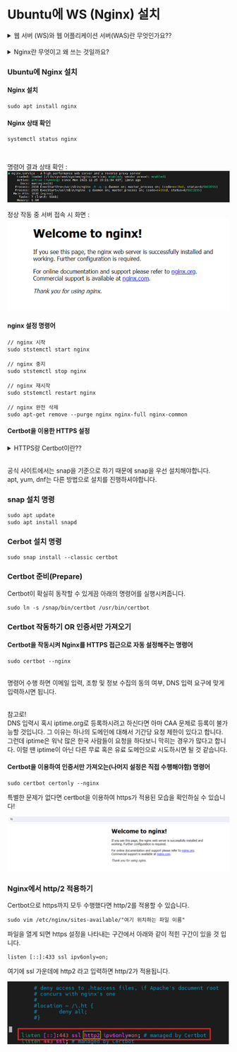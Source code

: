 # Ubuntu에 WS (Nginx) 설치

<details>
<summary> 웹 서버 (WS)와 웹 어플리케이션 서버(WAS)란 무엇인가요?? </summary>

## 웹 서버 (Web Server / WS)
웹 서버는 클라이언트로부터의 요청을 받아들이고, 해당 요청에 대한 응답을 생성하여 전송하는 소프트웨어입니다. 간단하게 말하면, 웹 서버는 웹 페이지, 이미지, 비디오 등의 정적 또는 동적 콘텐츠를 클라이언트(웹 브라우저)에게 제공하는 역할을 합니다.

웹 서버는 HTTP(하이퍼텍스트 전송 프로토콜)를 사용하여 클라이언트와 통신하며, 사용자의 웹 브라우저에서 입력한 URL을 기반으로 요청을 처리합니다

일반적으로는 html, css, image, js 등등의 정적인 데이터를 바로바로 제공하지만 새롭게 생성되거나 입력 받은 데이터를 기반으로 가공된 데이터를 제공하기 위해서는 <b>웹 어플리케이션 서버 (WAS)</b>에 요청하고 결과를 받아서 보여주는 역할을 수행합니다.

## 웹 어플리케이션 서버 (Web Application Server / WAS)

WAS(웹 어플리케이션 서버)는 HTTP를 통해 어플리케이션을 수행해주는 미들웨어 입니다.

WS의 경우 자체적으로는 정적인 데이터만을 제공할 수 있습니다. 하지만 저희가 인터넷을 통해서 어떤 서비스를 이용할 때 보통은 단순 데이터만을 받기 위해서는 아닙니다.<br>
입력값에 따른 동적인 데이터의 생성, 데이터베이스 연동 등의 활동을 수행할 수 있도록 웹에서 어플리케이션이 수행 될 수 있도록 서비스를 제공하는 것이 WAS 입니다.

</details><br>

<details>
<summary>Nginx란 무엇이고 왜 쓰는 것일까요?</summary>

    Nginx는 가볍고 높은 성능을 제공하는 오픈 소스 웹 서버(WS)입니다.

    대표적인 WS로는 많은 분들이 알다시피 Apache가 있습니다. Apache는 1995년에 만들어져 역사가 긴 만큼 관련된 서적도 많이 존재하고 현재도 많은 사람이 이용하고 있습니다. 
    
    다만 Apache는 오래된 만큼 멀티 프로세스, 멀티 스레드의 전통적인 아키텍처을 지니고 있습니다.
    이로 인해 필연적으로 메모리 사용량이 현대의 웹 서버보다 상대적으로 높습니다.<br>

    이에 반해 Nginx는 2004에 등장한 WS로 이벤트 기반 아키텍처를 지니고 있습니다.<br>
    비동기식 처리 방식으로 빠른 성능과 적은 메모리 사용량을 제공하기 때문에 꾸준히 점유율이 높여온 WS입니다.

    이와 같이 Nginx는 강점으로 빠르고 메모리 사용량이 적다는 강점이 있기 때문에 프로젝트 시 Nginx를 WS로 채택하고 있습니다.
</details>

### Ubuntu에 Nginx 설치

#### Nginx 설치

```
sudo apt install nginx
```

#### Nginx 상태 확인

```
systemctl status nginx
```
<br>

명령어 결과 상태 확인 :<br>
<img src="./image/nginxStatus.png"><br>


정상 작동 중 서버 접속 시 화면 : <br>
<img src="./image/nginxPage.png"><br>


#### nginx 설정 명령어
```
// nginx 시작
sudo ststemctl start nginx

// nginx 중지
sudo ststemctl stop nginx

// nginx 재시작
sudo ststemctl restart nginx

// nginx 완전 삭제
sudo apt-get remove --purge nginx nginx-full nginx-common
```

#### Certbot을 이용한 HTTPS 설정

<details>
<summary>HTTPS랑 Certbot이란??</summary>

## HTTPS
HTTPS란 클라이언트와 서버 간의 데이터를 주고 받는 규약 HTTP(Hyper Text Tranfer Protocol)에 Security(보안)를 더한 것 입니다.

기존 HTTP는 평문으로 데이터를 전송하기 때문에 데이터를 중간에 가로채게 되면 내용이 쉽게 노출되는 단점을 가지고 있었습니다.<br>

HTTPS는 데이터를 암호화하여 중간에 가로채더라도 읽을 수 없도록 지원하고 있습니다.<br>

기존의 HTTP의 경우는 80번 포트를 사용하는데 HTTPS 433번 포트를 사용합니다.

## Certbot
Certbot이란 무료로 SSL/TLS 인증서를 제공하는 Let's Encrypt의 인증서를 발급받고 자동으로 갱신하는 무료 오픈 소스 소프트웨어 입니다.<br>

Certbot을 몰랐을 때는 HTTPS 설정을 위해 SSL 인증서를 만들거나 찾고 개인키와 파일 경로를 설정하는 등등의 일련의 과정을 직접 수행해야했습니다.<br>
Certbot은 이러한 일련의 과정을 자동으로 수행하여 사용자가 더욱 간편하게 HTTPS를 설정할 수 있습니다.

더욱 자세한 설명과 설치 방법들은 아래의 공식 사이트에서 확인하실 수 있습니다.<br>
https://certbot.eff.org/

</details><br>

공식 사이트에서는 snap을 기준으로 하기 때문에 snap을 우선 설치해야합니다.<br>
apt, yum, dnf는 다른 방법으로 설치를 진행하셔야합니다.
### snap 설치 명령

```
sudo apt update
sudo apt install snapd
```

### Cerbot 설치 명령
```
sudo snap install --classic certbot
```

### Certbot 준비(Prepare)
Certbot이 확실히 동작할 수 있게끔 아래의 명령어를 실행시켜줍니다.
```
sudo ln -s /snap/bin/certbot /usr/bin/certbot
```

### Certbot 작동하기 OR 인증서만 가져오기

#### Certbot을 작동시켜 Nginx를 HTTPS 접근으로 자동 설정해주는 명령어
```
sudo certbot --nginx
```
<br>
명령어 수행 하면 이메일 입력, 조항 및 정보 수집의 동의 여부, DNS 입력 요구에 맞게 입력하시면 됩니다.<br><br>

참고로!<br>
DNS 입력시 혹시 iptime.org로 등록하시려고 하신다면 아마 CAA 문제로 등록이 불가능할 것입니다.
그 이유는 하나의 도메인에 대해서 기간당 요청 제한이 있다고 합니다. 그런데 iptime은 워낙 많은 한국 사람들이 요청을 하다보니 막히는 경우가 많다고 합니다. 이럴 땐 iptime이 아닌 다른 무료 혹은 유료 도메인으로 시도하시면 될 것 같습니다.


#### Certbot을 이용하여 인증서만 가져오는(나머지 설정은 직접 수행해야함) 명령어
```
sudo certbot certonly --nginx
```


특별한 문제가 없다면 certbot을 이용하여 https가 적용된 모습을 확인하실 수 있습니다!

<img src="./image/nginxHttps.png">


### Nginx에서 http/2 적용하기

Certbot으로 https까지 모두 수행했다면 http/2를 적용할 수 있습니다.

```
sudo vim /etc/nginx/sites-available/"여기 위치하는 파일 이름"
```

파일을 열게 되면 https 설정을 나타내는 구간에서 아래와 같이 적힌 구간이 있을 것 입니다.

```
listen [::]:433 ssl ipv6only=on;
```

여기에 ssl 가운데에 http2 라고 입력하면 http/2가 적용됩니다.

<img src="./image/nginxHttp2.png">